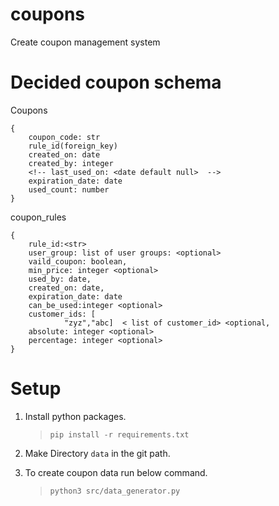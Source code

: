 # coupons
Create coupon management system



# Decided coupon schema
Coupons
```
{
    coupon_code: str
    rule_id(foreign_key)
    created_on: date
    created_by: integer
    <!-- last_used_on: <date default null>  -->
    expiration_date: date
    used_count: number
}
```

<!-- TODO: Implement min_price -->
coupon_rules

```
{
    rule_id:<str>
    user_group: list of user groups: <optional>
    vaild_coupon: boolean,
    min_price: integer <optional>
    used_by: date,
    created_on: date,
    expiration_date: date
    can_be_used:integer <optional>
    customer_ids: [
            "zyz","abc]  < list of customer_id> <optional,
    absolute: integer <optional>
    percentage: integer <optional>
}
```




# Setup


1. Install python packages.
   > `pip install -r requirements.txt`

2. Make Directory `data` in the git path.

3. To create coupon data run below command.
   >  `python3 src/data_generator.py`